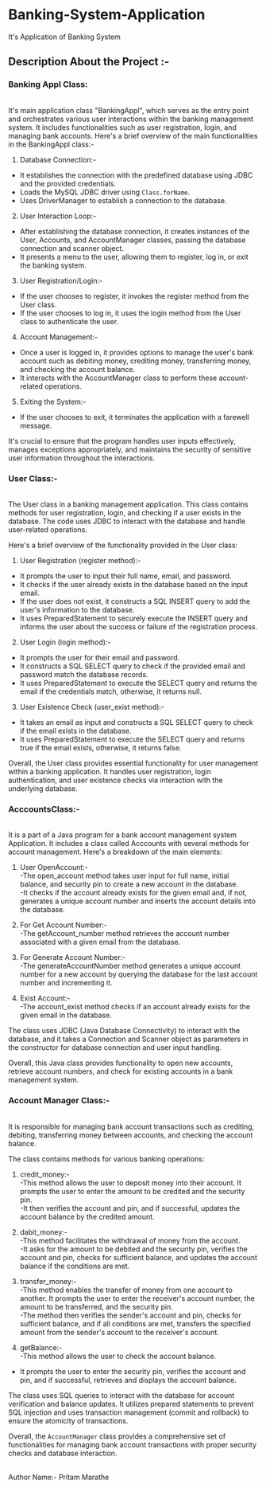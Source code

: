 # Banking-System-Application
It's Application of Banking System
<br>

<h2>Description About the Project :- </h2>
<h3>Banking Appl Class:</h3>
<br>
 It's  main application class "BankingAppl", which serves as the entry point and orchestrates various user interactions within the banking management system. It includes functionalities such as user registration, login, and managing bank accounts. Here's a brief overview of the main functionalities in the BankingAppl class:-

1.  Database Connection:-
   - It establishes the connection with the predefined database using JDBC and the provided credentials.
   - Loads the MySQL JDBC driver using `Class.forName`.
   - Uses DriverManager to establish a connection to the database.

2.  User Interaction Loop:-
   - After establishing the database connection, it creates instances of the User, Accounts, and AccountManager classes, passing the database connection and scanner object.
   - It presents a menu to the user, allowing them to register, log in, or exit the banking system.

3.  User Registration/Login:-
   - If the user chooses to register, it invokes the register method from the User class.
   - If the user chooses to log in, it uses the login method from the User class to authenticate the user.

4.  Account Management:-
   - Once a user is logged in, it provides options to manage the user's bank account such as debiting money, crediting money, transferring money, and checking the account balance.
   - It interacts with the AccountManager class to perform these account-related operations.

5.  Exiting the System:-
   - If the user chooses to exit, it terminates the application with a farewell message.

  It's crucial to ensure that the program handles user inputs effectively, manages exceptions appropriately, and maintains the security of sensitive user information throughout the interactions.


<h3>User Class:-</h3>
<br>
 The  User class in a banking management application. This class contains methods for user registration, login, and checking if a user exists in the database. The code uses JDBC to interact with the database and handle user-related operations.

Here's a brief overview of the functionality provided in the User class:

1.  User Registration (register method):-
   - It prompts the user to input their full name, email, and password.
   - It checks if the user already exists in the database based on the input email.
   - If the user does not exist, it constructs a SQL INSERT query to add the user's information to the database.
   - It uses PreparedStatement to securely execute the INSERT query and informs the user about the success or failure of the registration process.

2.  User Login (login method):-
   - It prompts the user for their email and password.
   - It constructs a SQL SELECT query to check if the provided email and password match the database records.
   - It uses PreparedStatement to execute the SELECT query and returns the email if the credentials match, otherwise, it returns null.

3.  User Existence Check (user_exist method):-
   - It takes an email as input and constructs a SQL SELECT query to check if the email exists in the database.
   - It uses PreparedStatement to execute the SELECT query and returns true if the email exists, otherwise, it returns false.

Overall, the User class provides essential functionality for user management within a banking application. It handles user registration, login authentication, and user existence checks via interaction with the underlying database.


<h3>AcccountsClass:-</h3><br>
 It is a part of a Java program for a bank account management system Application. It includes a class called  Acccounts  with several methods for account management. Here's a breakdown of the main elements:

1. User OpenAccount:- <br>
   -The open_account method takes user input for full name, initial balance, and security pin to create a new account in the database. <br>
   -It checks if the account already exists for the given email and, if not, generates a unique account number and inserts the account details into the database.

2.  For Get Account Number:-<br>
   -The getAccount_number method retrieves the account number associated with a given email from the database.

3. For Generate Account Number:-<br>
   -The generateAccountNumber method generates a unique account number for a new account by querying the database for the last account number and incrementing it.

4. Exist Account:-<br>
   -The account_exist method checks if an account already exists for the given email in the database.

The class uses JDBC (Java Database Connectivity) to interact with the database, and it takes a Connection and Scanner object as parameters in the constructor for database connection and user input handling.

Overall, this Java class provides functionality to open new accounts, retrieve account numbers, and check for existing accounts in a bank management system.  


<h3>Account Manager Class:-</h3><br>
 It is responsible for managing bank account transactions such as crediting, debiting, transferring money between accounts, and checking the account balance.

The class contains methods for various banking operations:
1.  credit_money:- <br>
   -This method allows the user to deposit money into their account. It prompts the user to enter the amount to be credited and the security pin. <br>
   -It then verifies the account and pin, and if successful, updates the account balance by the credited amount.

2.  dabit_money:-<br>
   -This method facilitates the withdrawal of money from the account. <br>
   -It asks for the amount to be debited and the security pin, verifies the account and pin, checks for sufficient balance, and updates the account balance if the conditions are met.

3.  transfer_money:-<br>
   -This method enables the transfer of money from one account to another. It prompts the user to enter the receiver's account number, the amount to be transferred, and the security pin. <br>
   -The method then verifies the sender's account and pin, checks for sufficient balance, and if all conditions are met, transfers the specified amount from the sender's account to the receiver's account.

4.  getBalance:- <br>
   -This method allows the user to check the account balance.<br>
   - It prompts the user to enter the security pin, verifies the account and pin, and if successful, retrieves and displays the account balance.

The class uses SQL queries to interact with the database for account verification and balance updates. It utilizes prepared statements to prevent SQL injection and uses transaction management (commit and rollback) to ensure the atomicity of transactions.

Overall, the `AccountManager` class provides a comprehensive set of functionalities for managing bank account transactions with proper security checks and database interaction.  

<br>
Author Name:- Pritam Marathe
